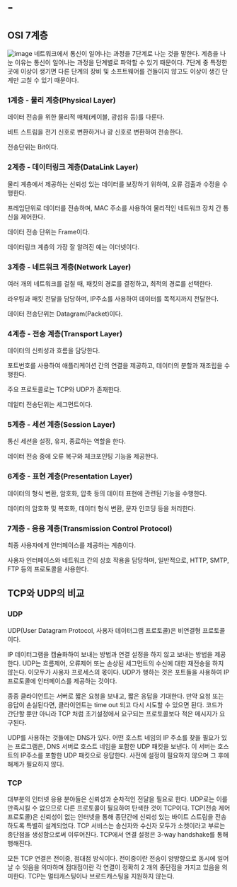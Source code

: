 # -
## OSI 7계층
![image](https://github.com/user-attachments/assets/d7a6e39c-8eeb-495c-b92f-2df4f7cbcc78)
네트워크에서 통신이 일어나는 과정을 7단계로 나눈 것을 말한다. 계층을 나눈 이유는 통신이 일어나는 과정을 단계별로 파악할 수 있기 때문이다. 7단계 중 특정한 곳에 이상이 생기면 다른 단계의 장비 및 소프트웨어를 건들이지 않고도 이상이 생긴 단계만 고칠 수 있기 때문이다.

### 1계층 - 물리 계층(Physical Layer)
데이터 전송을 위한 물리적 매체(케이블, 광섬유 등)를 다룬다.

비트 스트림을 전기 신호로 변환하거나 광 신호로 변환하여 전송한다.

전송단위는 Bit이다.

### 2계층 - 데이터링크 계층(DataLink Layer)
물리 계층에서 제공하는 신뢰성 있는 데이터를 보장하기 위하여, 오류 검출과 수정을 수행한다.

프레임단위로 데이터를 전송하며, MAC 주소를 사용하여 물리적인 네트워크 장치 간 통신을 제어한다.

데이터 전송 단위는 Frame이다.

데이터링크 계층의 가장 잘 알려진 예는 이더넷이다.

### 3계층 - 네트워크 계층(Network Layer)
여러 개의 네트워크를 걸칠 때, 패킷의 경로를 결정하고, 최적의 경로를 선택한다.

라우팅과 패킷 전달을 담당하며, IP주소를 사용하여 데이터를 목적지까지 전달한다.

데이터 전송단위는 Datagram(Packet)이다.

### 4계층 - 전송 계층(Transport Layer)
데이터의 신뢰성과 흐름을 담당한다.

포트번호를 사용하여 애플리케이션 간의 연결을 제공하고, 데이터의 분할과 재조립을 수행한다.

주요 프로토콜로는 TCP와 UDP가 존재한다.

데잍터 전송단위는 세그먼트이다.

### 5계층 - 세션 계층(Session Layer)
통신 세션을 설정, 유지, 종료하는 역할을 한다.

데이터 전송 중에 오류 복구와 체크포인팅 기능을 제공한다.

### 6계층 - 표현 계층(Presentation Layer)
데이터의 형식 변환, 암호화, 압축 등의 데이터 표현에 관련된 기능을 수행한다.

데이터의 암호화 및 복호화, 데이터 형식 변환, 문자 인코딩 등을 처리한다.

### 7계층 - 응용 계층(Transmission Control Protocol)
최종 사용자에게 인터페이스를 제공하는 계층이다.

사용자 인터페이스와 네트워크 간의 상호 작용을 담당하며, 일반적으로, HTTP, SMTP, FTP 등의 프로토콜을 사용한다.

## TCP와 UDP의 비교
### UDP
UDP(User Datagram Protocol, 사용자 데이터그램 프로토콜)은 비연결형 프로토콜이다.

IP 데이터그램을 캡슐화하여 보내는 방법과 연결 설정을 하지 않고 보내는 방법을 제공한다. UDP는 흐름제어, 오류제어 또는 손상된 세그먼트의 수신에 대한 재전송을 하지 않는다. 이모두가 사용자 프로세스의 몫이다. UDP가 행하는 것은 포트들을 사용하여 IP 프로토콜에 인터페이스를 제공하는 것이다.

종종 클라이언트는 서버로 짧은 요청을 보내고, 짧은 응답을 기대한다. 만약 요청 또는 응답이 손실된다면, 클라이언트는 time out 되고 다시 시도할 수 있으면 된다. 코드가 간단할 뿐만 아니라 TCP 처럼 초기설정에서 요구되는 프로토콜보다 적은 메시지가 요구된다.

UDP를 사용하는 것들에는 DNS가 있다. 어떤 호스트 네임의 IP 주소를 찾을 필요가 있는 프로그램은, DNS 서버로 호스트 네임을 포함한 UDP 패킷을 보낸다. 이 서버는 호스트의 IP주소를 포함한 UDP 패킷으로 응답한다. 사전에 설정이 필요하지 않으며 그 후에 해제가 필요하지 않다.

### TCP
대부분의 인터넷 응용 분야들은 신뢰성과 순차적인 전달을 필요로 한다. UDP로는 이를 만족시킬 수 없으므로 다른 프로토콜이 필요하여 탄색한 것이 TCP이다.
TCP(전송 제어 프로토콜)은 신뢰성이 없는 인터넷을 통해 종단간에 신뢰성 있는 바이트 스트림을 전송하도록 특별히 설계되었다. TCP 서비스는 송신자와 수신자 모두가 소켓이라고 부르는 종단점을 생성함으로써 이루어진다. TCP에서 연결 설정은 3-way handshake를 통해 행해진다.

모든 TCP 연결은 전이중, 점대점 방식이다. 전이중이란 전송이 양방향으로 동시에 일어날 수 잇음을 의마하며 점대점이란 각 연결이 정확히 2 개의 종단점을 가지고 있음을 의미한다. TCP는 멀티캐스팅이나 브로드캐스팅을 지원하지 않는다.

